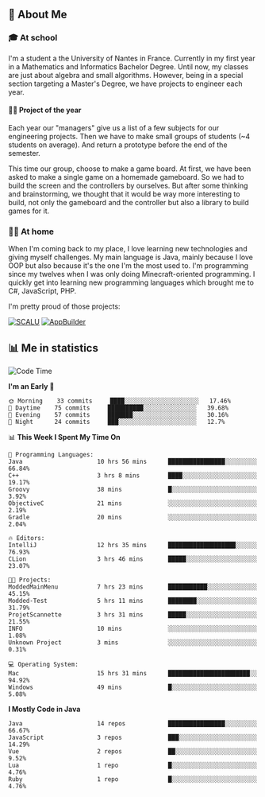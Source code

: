 ## 👀 About Me

### 🎓 At school

I'm a student a the University of Nantes in France. Currently in my first year in a Mathematics and Informatics Bachelor Degree. Until now, my classes are just about algebra and small algorithms. However, being in a special section targeting a Master's Degree, we have projects to engineer each year. 

#### 🔧🔬 Project of the year

Each year our "managers" give us a list of a few subjects for our engineering projects. Then we have to make small groups of students (~4 students on average). And return a prototype before the end of the semester.

This time our group, choose to make a game board. At first, we have been asked to make a single game on a homemade gameboard. So we had to build the screen and the controllers by ourselves. 
But after some thinking and brainstorming, we thought that it would be way more interesting to build, not only the gameboard and the controller but also a library to build games for it.

### 👨‍💻 At home

When I'm coming back to my place, I love learning new technologies and giving myself challenges. My main language is Java, mainly because I love OOP but also because it's the one I'm the most used to. I'm programming since my twelves when I was only doing Minecraft-oriented programming.  I quickly get into learning new programming languages which brought me to C#, JavaScript, PHP. 

I'm pretty proud of those projects:

[![SCALU](https://github-readme-stats.vercel.app/api/pin?username=renardfute&repo=SCALU)](https://github.com/renardfute/scalu)
[![AppBuilder](https://github-readme-stats.vercel.app/api/pin?username=pulsedev2&repo=AppBuilder)](https://github.com/pulsedev2/AppBuilder)

## 📊 Me in statistics
<!--START_SECTION:waka-->
![Code Time](http://img.shields.io/badge/Code%20Time-79%20hrs%208%20mins-blue)

**I'm an Early 🐤** 

```text
🌞 Morning    33 commits     ████░░░░░░░░░░░░░░░░░░░░░   17.46% 
🌆 Daytime    75 commits     ██████████░░░░░░░░░░░░░░░   39.68% 
🌃 Evening    57 commits     ███████░░░░░░░░░░░░░░░░░░   30.16% 
🌙 Night      24 commits     ███░░░░░░░░░░░░░░░░░░░░░░   12.7%

```


📊 **This Week I Spent My Time On** 

```text
💬 Programming Languages: 
Java                     10 hrs 56 mins      ████████████████░░░░░░░░░   66.84% 
C++                      3 hrs 8 mins        ████░░░░░░░░░░░░░░░░░░░░░   19.17% 
Groovy                   38 mins             █░░░░░░░░░░░░░░░░░░░░░░░░   3.92% 
ObjectiveC               21 mins             ░░░░░░░░░░░░░░░░░░░░░░░░░   2.19% 
Gradle                   20 mins             ░░░░░░░░░░░░░░░░░░░░░░░░░   2.04%

🔥 Editors: 
IntelliJ                 12 hrs 35 mins      ███████████████████░░░░░░   76.93% 
CLion                    3 hrs 46 mins       █████░░░░░░░░░░░░░░░░░░░░   23.07%

🐱‍💻 Projects: 
ModdedMainMenu           7 hrs 23 mins       ███████████░░░░░░░░░░░░░░   45.15% 
Modded-Test              5 hrs 11 mins       ████████░░░░░░░░░░░░░░░░░   31.79% 
ProjetScannette          3 hrs 31 mins       █████░░░░░░░░░░░░░░░░░░░░   21.55% 
INFO                     10 mins             ░░░░░░░░░░░░░░░░░░░░░░░░░   1.08% 
Unknown Project          3 mins              ░░░░░░░░░░░░░░░░░░░░░░░░░   0.31%

💻 Operating System: 
Mac                      15 hrs 31 mins      ███████████████████████░░   94.92% 
Windows                  49 mins             █░░░░░░░░░░░░░░░░░░░░░░░░   5.08%

```

**I Mostly Code in Java** 

```text
Java                     14 repos            ████████████████░░░░░░░░░   66.67% 
JavaScript               3 repos             ███░░░░░░░░░░░░░░░░░░░░░░   14.29% 
Vue                      2 repos             ██░░░░░░░░░░░░░░░░░░░░░░░   9.52% 
Lua                      1 repo              █░░░░░░░░░░░░░░░░░░░░░░░░   4.76% 
Ruby                     1 repo              █░░░░░░░░░░░░░░░░░░░░░░░░   4.76%

```



<!--END_SECTION:waka-->
